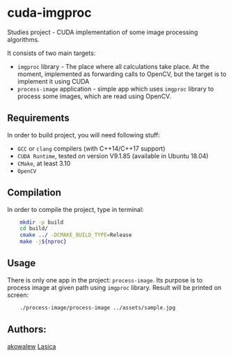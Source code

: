 # cuda-imgproc

Studies project - CUDA implementation of some image processing algorithms.

It consists of two main targets:
 - `imgproc` library - The place where all calculations take place. At the moment, implemented as forwarding calls to OpenCV, but the target is to implement it using CUDA
 - `process-image` application - simple app which uses `imgproc` library to process some images, which are read using OpenCV.

## Requirements

In order to build project, you will need following stuff:
 - `GCC` or `clang` compilers (with C++14/C++17 support)
 - `CUDA Runtime`, tested on version V9.1.85 (available in Ubuntu 18.04)
 - `CMake`, at least 3.10
 - `OpenCV`

## Compilation

In order to compile the project, type in terminal:

```sh
    mkdir -p build
    cd build/
    cmake ../ -DCMAKE_BUILD_TYPE=Release
    make -j${nproc}
```

## Usage

There is only one app in the project: `process-image`. Its purpose is to process image at given path using `imgproc` library. Result will be printed on screen:

```sh
    ./process-image/process-image ../assets/sample.jpg
```

## Authors:

[akowalew](https://github.com/akowalew)
[Lasica](https://github.com/Lasica)
